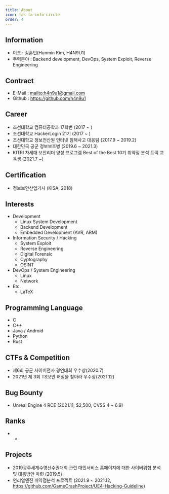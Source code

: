 ```yaml
---
title: About
icon: fas fa-info-circle
order: 4
---
```


## Information
* 이름 : 김훈민(Hunmin Kim, H4N9U1)
* 주력분야 : Backend development, DevOps, System Exploit, Reverse Engineering

## Contract
* E-Mail : <mailto:h4n9u1@gmail.com>
* Github : https://github.com/h4n9u1

## Career
* 조선대학교 컴퓨터공학과 17학번 (2017 ~ )
* 조선대학교 HackerLogin 21기 (2017 ~ )
* 조선대학교 정보전산원 인터넷 침해사고 대응팀 (2017.9 ~ 2019.2)
* 대한민국 공군 정보보호병 (2019.6 ~ 2021.3)
* KITRI 차세대 보안리더 양성 프로그램 Best of the Best 10기 취약점 분석 트랙 교육생 (2021.7 ~)

## Certification
* 정보보안산업기사 (KISA, 2018)

## Interests
* Development
    * Linux System Development
    * Backend Development
    * Embedded Development (AVR, ARM)
* Information Security / Hacking
    * System Exploit
    * Reverse Engineering
    * Digital Forensic
    * Cyptography
    * OSINT
* DevOps / System Engineering
    * Linux
    * Network
* Etc.
    * LaTeX

## Programming Language
* C
* C++
* Java / Android
* Python
* Rust

## CTFs & Competition
* 제6회 공군 사이버전사 경연대회 우수상(2020.7)
* 2021년 제 3회 TS보안 허점을 찾아라 우수상(2021.12)

## Bug Bounty
* Unreal Engine 4 RCE (2021.11, $2,500, CVSS 4 ~ 6.9)

## Ranks
* -

## Projects
* 2019광주세계수영선수권대회 관련 대민서비스 홈페이지에 대한 사이버위협 분석 및 대응방안 마련 (2019.5)
* 언리얼엔진 취약점분석 프로젝트 (2021.9 ~ 2021.12, <https://github.com/GameCrashProject/UE4-Hacking-Guideline>)